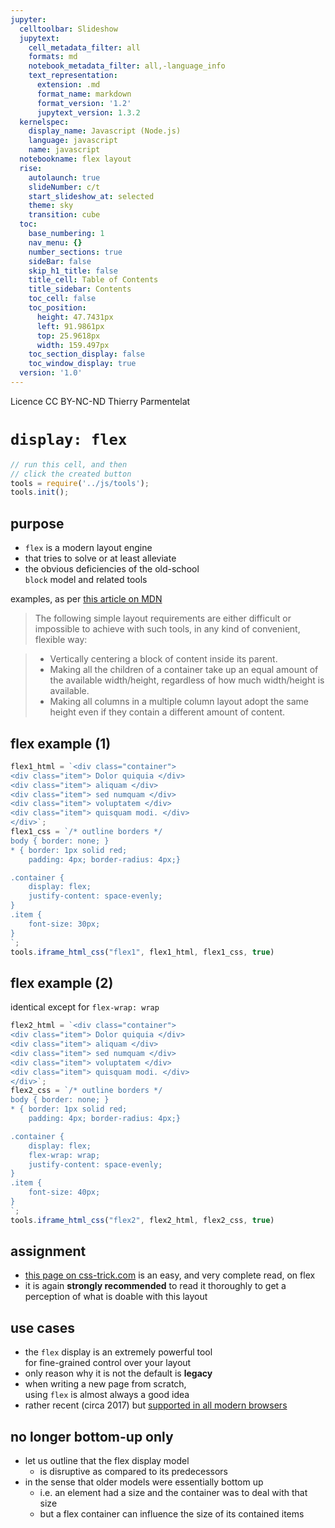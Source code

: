 ```yaml
---
jupyter:
  celltoolbar: Slideshow
  jupytext:
    cell_metadata_filter: all
    formats: md
    notebook_metadata_filter: all,-language_info
    text_representation:
      extension: .md
      format_name: markdown
      format_version: '1.2'
      jupytext_version: 1.3.2
  kernelspec:
    display_name: Javascript (Node.js)
    language: javascript
    name: javascript
  notebookname: flex layout
  rise:
    autolaunch: true
    slideNumber: c/t
    start_slideshow_at: selected
    theme: sky
    transition: cube
  toc:
    base_numbering: 1
    nav_menu: {}
    number_sections: true
    sideBar: false
    skip_h1_title: false
    title_cell: Table of Contents
    title_sidebar: Contents
    toc_cell: false
    toc_position:
      height: 47.7431px
      left: 91.9861px
      top: 25.9618px
      width: 159.497px
    toc_section_display: false
    toc_window_display: true
  version: '1.0'
---
```


<div class="licence">
<span>Licence CC BY-NC-ND</span>
<span>Thierry Parmentelat</span>
</div>

<!-- #region slideshow={"slide_type": ""} -->
# `display: flex` 
<!-- #endregion -->

```javascript
// run this cell, and then 
// click the created button
tools = require('../js/tools');
tools.init();
```

<!-- #region slideshow={"slide_type": "slide"} -->
## purpose
<!-- #endregion -->

<!-- #region slideshow={"slide_type": ""} -->
* `flex` is a modern layout engine  
* that tries to solve or at least alleviate  
* the obvious deficiencies of the old-school  
 `block` model and related tools
<!-- #endregion -->

<!-- #region slideshow={"slide_type": "slide"} -->
examples, as per [this article on MDN](https://developer.mozilla.org/en-US/docs/Learn/CSS/CSS_layout/Flexbox)
> The following simple layout requirements are either difficult or impossible to achieve with such tools, in any kind of convenient, flexible way:

> * Vertically centering a block of content inside its parent.
> * Making all the children of a container take up an equal amount of the available width/height, regardless of how much width/height is available.
> * Making all columns in a multiple column layout adopt the same height even if they contain a different amount of content.
<!-- #endregion -->

<!-- #region slideshow={"slide_type": "slide"} -->
## flex example (1)
<!-- #endregion -->

```javascript hide_input=true
flex1_html = `<div class="container">
<div class="item"> Dolor quiquia </div>
<div class="item"> aliquam </div>
<div class="item"> sed numquam </div>
<div class="item"> voluptatem </div>
<div class="item"> quisquam modi. </div>
</div>`;
flex1_css = `/* outline borders */
body { border: none; }
* { border: 1px solid red;
    padding: 4px; border-radius: 4px;}

.container {
    display: flex;
    justify-content: space-evenly;
}
.item {
    font-size: 30px;
}
`;
tools.iframe_html_css("flex1", flex1_html, flex1_css, true)
```

<!-- #region slideshow={"slide_type": "slide"} -->
## flex example (2)

identical except for `flex-wrap: wrap`
<!-- #endregion -->

```javascript hide_input=true slideshow={"slide_type": "slide"}
flex2_html = `<div class="container">
<div class="item"> Dolor quiquia </div>
<div class="item"> aliquam </div>
<div class="item"> sed numquam </div>
<div class="item"> voluptatem </div>
<div class="item"> quisquam modi. </div>
</div>`;
flex2_css = `/* outline borders */
body { border: none; }
* { border: 1px solid red;
    padding: 4px; border-radius: 4px;}

.container {
    display: flex;
    flex-wrap: wrap;
    justify-content: space-evenly;
}
.item {
    font-size: 40px;
}
`;
tools.iframe_html_css("flex2", flex2_html, flex2_css, true)
```

<!-- #region slideshow={"slide_type": "slide"} -->
## assignment

* [this page on css-trick.com](https://css-tricks.com/snippets/css/a-guide-to-flexbox/) is an easy, and very complete read, on flex
* it is again **strongly recommended** to read it thoroughly
  to get a perception of what is doable with this layout
<!-- #endregion -->

<!-- #region slideshow={"slide_type": "slide"} -->
## use cases
<!-- #endregion -->

* the `flex` display is an extremely powerful tool  
  for fine-grained control over your layout
* only reason why it is not the default is **legacy**
* when writing a new page from scratch,  
  using `flex` is almost always a good idea
* rather recent (circa 2017) but [supported in all modern browsers](https://caniuse.com/#feat=flexbox)

<!-- #region slideshow={"slide_type": "slide"} -->
## no longer bottom-up only
<!-- #endregion -->

* let us outline that the flex display model
  * is disruptive as compared to its predecessors
* in the sense that older models were essentially bottom up
  * i.e. an element had a size and the container was to deal with that size
  * but a flex container can influence the size of its contained items
